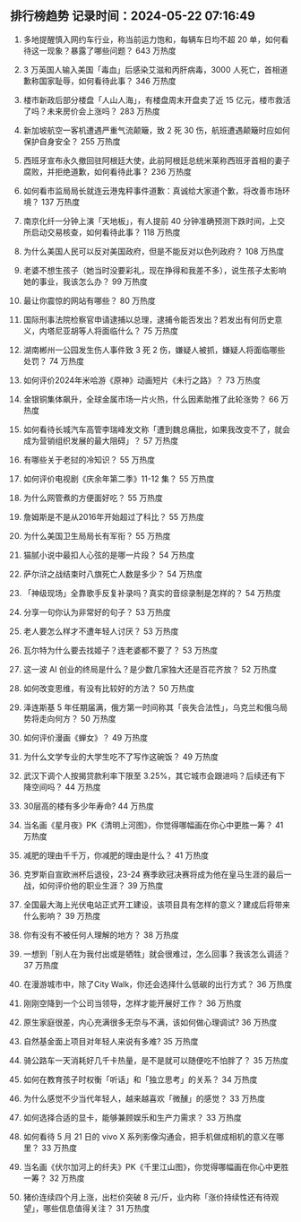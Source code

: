 
## 排行榜趋势 记录时间：2024-05-22 07:16:49
  
  1. 多地提醒慎入网约车行业，称当前运力饱和，每辆车日均不超 20 单，如何看待这一现象？暴露了哪些问题？ 643 万热度
    
  2. 3 万英国人输入美国「毒血」后感染艾滋和丙肝病毒，3000 人死亡，首相道歉称国家耻辱，如何看待此事？ 346 万热度
    
  3. 楼市新政后部分楼盘「人山人海」，有楼盘周末开盘卖了近 15 亿元，楼市救活了吗？未来房价会上涨吗？ 283 万热度
    
  4. 新加坡航空一客机遭遇严重气流颠簸，致 2 死 30 伤，航班遭遇颠簸时应如何保护自身安全？ 255 万热度
    
  5. 西班牙宣布永久撤回驻阿根廷大使，此前阿根廷总统米莱称西班牙首相的妻子腐败，并拒绝道歉，如何看待此事？ 236 万热度
    
  6. 如何看市监局局长就连云港鬼秤事件道歉：真诚给大家道个歉，将改善市场环境？ 137 万热度
    
  7. 南京化纤一分钟上演「天地板」，有人提前 40 分钟准确预测下跌时间，上交所启动交易核查，如何看待此事？ 118 万热度
    
  8. 为什么美国人民可以反对美国政府，但是不能反对以色列政府？ 108 万热度
    
  9. 老婆不想生孩子（她当时没要彩礼，现在挣得和我差不多），说生孩子太影响她的事业，我该怎么办？ 99 万热度
    
  10. 最让你震惊的网站有哪些？ 80 万热度
    
  11. 国际刑事法院检察官申请逮捕以总理，逮捕令能否发出？若发出有何历史意义，内塔尼亚胡等人将面临什么？ 75 万热度
    
  12. 湖南郴州一公园发生伤人事件致 3 死 2 伤，嫌疑人被抓，嫌疑人将面临哪些处罚？ 74 万热度
    
  13. 如何评价2024年米哈游《原神》动画短片《未行之路》？ 73 万热度
    
  14. 金银铜集体飙升，全球金属市场一片火热，什么因素助推了此轮涨势？ 66 万热度
    
  15. 如何看待长城汽车高管李瑞峰发文称「遭到魏总痛批，如果我改变不了，就会成为营销组织发展的最大阻碍」？ 57 万热度
    
  16. 有哪些关于老挝的冷知识？ 55 万热度
    
  17. 如何评价电视剧《庆余年第二季》11-12 集？ 55 万热度
    
  18. 为什么网管煮的方便面好吃？ 55 万热度
    
  19. 詹姆斯是不是从2016年开始超过了科比？ 55 万热度
    
  20. 为什么美国卫生局局长有军衔？ 55 万热度
    
  21. 猫腻小说中最扣人心弦的是哪一片段？ 54 万热度
    
  22. 萨尔浒之战结束时八旗死亡人数是多少？ 54 万热度
    
  23. 「神级现场」全靠歌手反复补录吗？真实的音综录制是怎样的？ 54 万热度
    
  24. 分享一句你认为非常好的句子？ 53 万热度
    
  25. 老人要怎么样才不遭年轻人讨厌？ 53 万热度
    
  26. 瓦尔特为什么要去找姬子？连老婆都不要了？ 53 万热度
    
  27. 这一波 AI 创业的终局是什么？是少数几家独大还是百花齐放？ 52 万热度
    
  28. 如何改变思维，有没有比较好的方法？ 50 万热度
    
  29. 泽连斯基 5 年任期届满，俄方第一时间称其「丧失合法性」，乌克兰和俄乌局势将走向何方？ 50 万热度
    
  30. 如何评价漫画《蝉女》？ 49 万热度
    
  31. 为什么文学专业的大学生吃不了写作这碗饭？ 49 万热度
    
  32. 武汉下调个人按揭贷款利率下限至 3.25%，其它城市会跟进吗？后续还有下降空间吗？ 44 万热度
    
  33. 30层高的楼有多少年寿命? 44 万热度
    
  34. 当名画《星月夜》PK《清明上河图》，你觉得哪幅画在你心中更胜一筹？ 41 万热度
    
  35. 减肥的理由千千万，你减肥的理由是什么？ 41 万热度
    
  36. 克罗斯自宣欧洲杯后退役，23-24 赛季欧冠决赛将成为他在皇马生涯的最后一战，如何评价他的职业生涯？ 39 万热度
    
  37. 全国最大海上光伏电站正式开工建设，该项目具有怎样的意义？建成后将带来什么影响？ 39 万热度
    
  38. 你有没有不被任何人理解的地方？ 38 万热度
    
  39. 一想到「别人在为我付出或是牺牲」就会很难过，怎么回事？我该怎么调适？ 37 万热度
    
  40. 在漫游城市中，除了City Walk，你还会选择什么低碳的出行方式？ 36 万热度
    
  41. 刚刚空降到一个公司当领导，怎样才能开展好工作？ 36 万热度
    
  42. 原生家庭很差，内心充满很多无奈与不满，该如何做心理调试? 36 万热度
    
  43. 自然基金面上项目对年轻人来说有多难? 35 万热度
    
  44. 骑公路车一天消耗好几千卡热量，是不是就可以随便吃不怕胖了？ 35 万热度
    
  45. 如何在教育孩子时权衡「听话」和「独立思考」的关系？ 34 万热度
    
  46. 为什么感觉不少当代年轻人，越来越喜欢「微醺」的感觉？ 33 万热度
    
  47. 如何选择合适的显卡，能够兼顾娱乐和生产力需求？ 33 万热度
    
  48. 如何看待 5 月 21 日的 vivo X 系列影像沟通会，把手机做成相机的意义在哪里？ 33 万热度
    
  49. 当名画《伏尔加河上的纤夫》PK《千里江山图》，你觉得哪幅画在你心中更胜一筹？ 32 万热度
    
  50. 猪价连续四个月上涨，出栏价突破 8 元/斤，业内称「涨价持续性还有待观望」，哪些信息值得关注？ 31 万热度
    